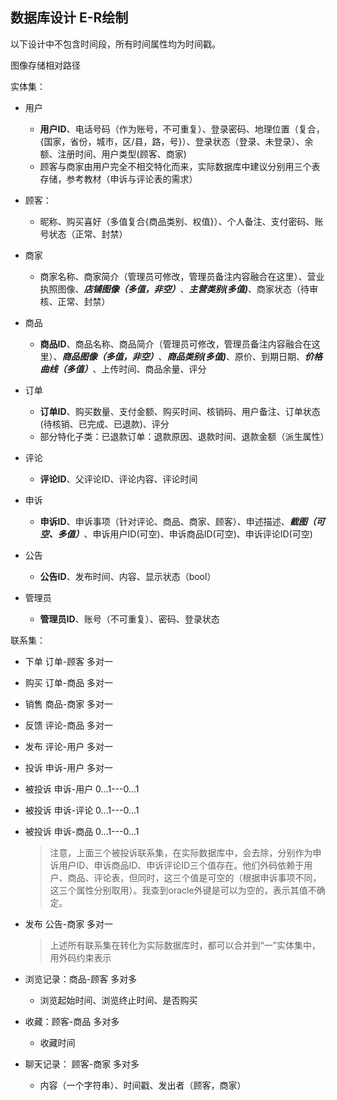 ## 数据库设计 E-R绘制

以下设计中不包含时间段，所有时间属性均为时间戳。

图像存储相对路径

实体集：

- 用户
  - **用户ID**、电话号码（作为账号，不可重复）、登录密码、地理位置（复合，{国家，省份，城市，区/县，路，号}）、登录状态（登录、未登录）、余额、注册时间、用户类型(顾客、商家)
  - 顾客与商家由用户完全不相交特化而来，实际数据库中建议分别用三个表存储，参考教材（申诉与评论表的需求）

- 顾客：
  - 昵称、购买喜好（多值复合{商品类别、权值}）、个人备注、支付密码、账号状态（正常、封禁）
- 商家
  - 商家名称、商家简介（管理员可修改，管理员备注内容融合在这里）、营业执照图像、***店铺图像（多值，非空）***、***主营类别(多值)***、商家状态（待审核、正常、封禁）
- 商品
  - **商品ID**、商品名称、商品简介（管理员可修改，管理员备注内容融合在这里）、***商品图像（多值，非空）***、***商品类别(多值)***、原价、到期日期、***价格曲线（多值）***、上传时间、商品余量、评分
- 订单
  - **订单ID**、购买数量、支付金额、购买时间、核销码、用户备注、订单状态(待核销、已完成、已退款)、评分
  - 部分特化子类：已退款订单：退款原因、退款时间、退款金额（派生属性）
- 评论
  - **评论ID**、父评论ID、评论内容、评论时间
- 申诉
  - **申诉ID**、申诉事项（针对评论、商品、商家、顾客）、申述描述、***截图（可空、多值）***、申诉用户ID(可空)、申诉商品ID(可空)、申诉评论ID(可空)
- 公告
  - **公告ID**、发布时间、内容、显示状态（bool）

- 管理员
  - **管理员ID**、账号（不可重复）、密码、登录状态


联系集：

- 下单 订单-顾客  多对一
- 购买 订单-商品  多对一
- 销售 商品-商家  多对一
- 反馈 评论-商品 多对一
- 发布 评论-用户 多对一
- 投诉 申诉-用户 多对一
- 被投诉 申诉-用户 0...1---0...1


- 被投诉 申诉-评论 0...1---0...1

- 被投诉 申诉-商品 0...1---0...1

  > 注意，上面三个被投诉联系集，在实际数据库中，会去除，分别作为申诉用户ID、申诉商品ID、申诉评论ID三个值存在。他们外码依赖于用户、商品、评论表，但同时，这三个值是可空的（根据申诉事项不同，这三个属性分别取用）。我查到oracle外键是可以为空的，表示其值不确定。

- 发布 公告-商家 多对一

  > 上述所有联系集在转化为实际数据库时，都可以合并到“一”实体集中，用外码约束表示

- 浏览记录：商品-顾客 多对多

  - 浏览起始时间、浏览终止时间、是否购买

- 收藏：顾客-商品 多对多 

  - 收藏时间

- 聊天记录： 顾客-商家 多对多
  - 内容（一个字符串）、时间戳、发出者（顾客，商家）

